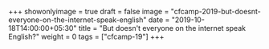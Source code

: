 +++
showonlyimage = true
draft = false
image = "cfcamp-2019-but-doesnt-everyone-on-the-internet-speak-english"
date = "2019-10-18T14:00:00+05:30"
title = "But doesn't everyone on the internet speak English?"
weight = 0
tags = ["cfcamp-19"]
+++


